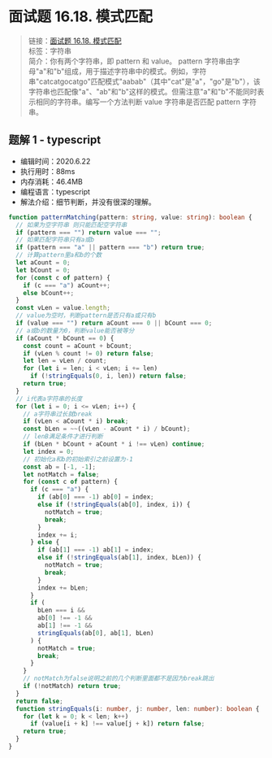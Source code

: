 # 面试题 16.18. 模式匹配

> 链接：[面试题 16.18. 模式匹配](https://leetcode-cn.com/problems/pattern-matching-lcci/)  
> 标签：字符串  
> 简介：你有两个字符串，即 pattern 和 value。 pattern 字符串由字母"a"和"b"组成，用于描述字符串中的模式。例如，字符串"catcatgocatgo"匹配模式"aabab"（其中"cat"是"a"，"go"是"b"），该字符串也匹配像"a"、"ab"和"b"这样的模式。但需注意"a"和"b"不能同时表示相同的字符串。编写一个方法判断 value 字符串是否匹配 pattern 字符串。

## 题解 1 - typescript

- 编辑时间：2020.6.22
- 执行用时：88ms
- 内存消耗：46.4MB
- 编程语言：typescript
- 解法介绍：细节判断，并没有很深的理解。

```typescript
function patternMatching(pattern: string, value: string): boolean {
  // 如果为空字符串 则只能匹配空字符串
  if (pattern === "") return value === "";
  // 如果匹配字符串只有a或b
  if (pattern === "a" || pattern === "b") return true;
  // 计算pattern里a和b的个数
  let aCount = 0;
  let bCount = 0;
  for (const c of pattern) {
    if (c === "a") aCount++;
    else bCount++;
  }
  const vLen = value.length;
  // value为空时，判断pattern是否只有a或只有b
  if (value === "") return aCount === 0 || bCount === 0;
  // a或b的数量为0，判断value能否被等分
  if (aCount * bCount == 0) {
    const count = aCount + bCount;
    if (vLen % count != 0) return false;
    let len = vLen / count;
    for (let i = len; i < vLen; i += len)
      if (!stringEquals(0, i, len)) return false;
    return true;
  }
  // i代表a字符串的长度
  for (let i = 0; i <= vLen; i++) {
    // a字符串过长就break
    if (vLen < aCount * i) break;
    const bLen = ~~((vLen - aCount * i) / bCount);
    // lenB满足条件才进行判断
    if (bLen * bCount + aCount * i !== vLen) continue;
    let index = 0;
    // 初始化a和b的初始索引之前设置为-1
    const ab = [-1, -1];
    let notMatch = false;
    for (const c of pattern) {
      if (c === "a") {
        if (ab[0] === -1) ab[0] = index;
        else if (!stringEquals(ab[0], index, i)) {
          notMatch = true;
          break;
        }
        index += i;
      } else {
        if (ab[1] === -1) ab[1] = index;
        else if (!stringEquals(ab[1], index, bLen)) {
          notMatch = true;
          break;
        }
        index += bLen;
      }
      if (
        bLen === i &&
        ab[0] !== -1 &&
        ab[1] !== -1 &&
        stringEquals(ab[0], ab[1], bLen)
      ) {
        notMatch = true;
        break;
      }
    }
    // notMatch为false说明之前的几个判断里面都不是因为break跳出
    if (!notMatch) return true;
  }
  return false;
  function stringEquals(i: number, j: number, len: number): boolean {
    for (let k = 0; k < len; k++)
      if (value[i + k] !== value[j + k]) return false;
    return true;
  }
}
```
